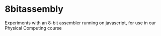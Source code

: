 # 8bitassembly

Experiments with an 8-bit assembler running on javascript, for use in our Physical Computing course


